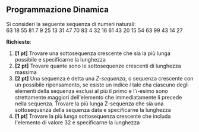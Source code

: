 ## Programmazione Dinamica ##

Si consideri la seguente sequenza di numeri naturali:<br>
63 18 55 81 7 9 25 13 31 47 70 83 4 32 16 61 43 20 15 54 63 99 43 14 27

__Richieste__:
1. __\[1 pt\]__ Trovare una sottosequenza crescente che sia la più lunga possibile e specificarne la lunghezza
2. __\[2 pt\]__ Trovare quante sono le sottosequenze crescenti di lunghezza massima
3. __\[2 pt\]__ Una sequenza è detta una _Z-sequenza_, o sequenza crescente con un possibile ripensamento, se esiste un indice _i_ tale cha ciascuno degli elementi della sequenza esclusi al più il primo e l'_i_-esimo sono strettamente maggiori dell'elemento che immediatamente li precede nella sequenza. Trovare la più lunga Z-sequenza che sia una sottosequenza della sequenza data e specificarne la lunghezza
4. __\[1 pt\]__ Trovare la più lunga sottosequenza crescente che includa l'elemento di valore 32 e specificarne la lunghezza
